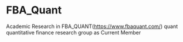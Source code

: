 # FBA_Quant

Academic Research in FBA_QUANT(https://www.fbaquant.com/) quant quantitative finance research group as Current Member

